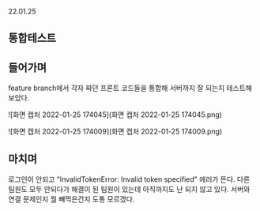 22.01.25

## 통합테스트

## 들어가며

feature branch에서 각자 짜던 프론트 코드들을 통합해 서버까지 잘 되는지 테스트해보았다.

![화면 캡처 2022-01-25 174045](화면 캡처 2022-01-25 174045.png)

![화면 캡처 2022-01-25 174009](화면 캡처 2022-01-25 174009.png)

## 마치며

로그인이 안되고 "InvalidTokenError: Invalid token specified" 에러가 뜬다. 다른 팀원도 모두 안되다가 해결이 된 팀원이 있는데 아직까지도 난 되지 않고 있다. 서버와 연결 문제인지 뭘 빼먹은건지 도통 모르겠다.
